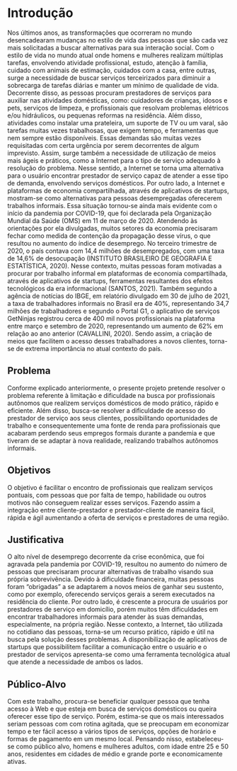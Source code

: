 # Introdução

  Nos últimos anos, as transformações que ocorreram no mundo desencadearam mudanças no estilo de vida das pessoas que são cada vez mais solicitadas a buscar alternativas para sua interação social. Com o estilo de vida no mundo atual onde homens e mulheres realizam múltiplas tarefas, envolvendo atividade profissional, estudo, atenção à família, cuidado com animais de estimação, cuidados com a casa, entre outras, surge a necessidade de buscar serviços terceirizados para diminuir a sobrecarga de tarefas diárias e manter um mínimo de qualidade de vida.  Decorrente disso, as pessoas procuram prestadores de serviços para auxiliar nas atividades domésticas, como: cuidadores de crianças, idosos e pets, serviços de limpeza, e profissionais que resolvam problemas elétricos e/ou hidráulicos, ou pequenas reformas na residência. Além disso, atividades como instalar uma prateleira, um suporte de TV ou um varal, são tarefas muitas vezes trabalhosas, que exigem tempo, e ferramentas que nem sempre estão disponíveis. Essas demandas são muitas vezes requisitadas com certa urgência por serem decorrentes de algum imprevisto. Assim, surge também a necessidade de utilização de meios mais ágeis e práticos, como a Internet para o tipo de serviço adequado à resolução do problema. Nesse sentido, a Internet se torna uma alternativa para o usuário encontrar prestador de serviço capaz de atender a esse tipo de demanda, envolvendo serviços domésticos.
  Por outro lado, a Internet e plataformas de economia compartilhada, através de aplicativos de startups, mostram-se como alternativas para pessoas desempregadas oferecerem trabalhos informais. Essa situação tornou-se ainda mais evidente com o início da pandemia por COVID-19, que foi declarada pela Organização Mundial da Saúde (OMS) em 11 de março de 2020. Atendendo às orientações por ela divulgadas, muitos setores da economia precisaram fechar como medida de contenção da propagação desse vírus, o que resultou no aumento do índice de desemprego. No terceiro trimestre de 2020, o país contava com 14,4 milhões de desempregados, com uma taxa de 14,6% de desocupação (INSTITUTO BRASILEIRO DE GEOGRAFIA E ESTATÍSTICA, 2020). Nesse contexto, muitas pessoas foram motivadas a procurar por trabalho informal em plataformas de economia compartilhada, através de aplicativos de startups, ferramentas resultantes dos efeitos tecnológicos da era informacional (SANTOS, 2021).
  	Também segundo a agência de notícias do IBGE, em relatório divulgado em 30 de julho de 2021, a taxa de trabalhadores informais no Brasil era de 40%, representando 34,7 milhões de trabalhadores e segundo o Portal G1, o aplicativo de serviços GetNinjas registrou cerca de 400 mil novos profissionais na plataforma entre março e setembro de 2020, representando um aumento de 62% em relação ao ano anterior (CAVALLINI, 2020). Sendo assim, a criação de meios que facilitem o acesso desses trabalhadores a novos clientes, torna-se de extrema importância no atual contexto do país. 


## Problema

  Conforme explicado anteriormente, o presente projeto pretende resolver o problema referente à limitação e dificuldade na busca por profissionais autônomos que realizem serviços domésticos de modo prático, rápido e eficiente. Além disso,  busca-se resolver a dificuldade de acesso do prestador de serviço aos seus clientes, possibilitando oportunidades de trabalho e consequentemente uma fonte de renda para profissionais que acabaram perdendo seus empregos formais durante a pandemia e que tiveram de se adaptar à nova realidade, realizando trabalhos autônomos informais.

## Objetivos

  O objetivo é facilitar o encontro de profissionais que realizam serviços pontuais, com pessoas que por falta de tempo, habilidade ou outros motivos não conseguem realizar esses serviços. Fazendo assim a integração entre cliente-prestador e prestador-cliente de maneira fácil, rápida e ágil aumentando a oferta de serviços e prestadores de uma região.  


## Justificativa

  O alto nível de desemprego decorrente da crise econômica, que foi agravada pela pandemia por COVID-19, resultou no aumento do número de pessoas que precisaram procurar alternativas de trabalho visando sua própria sobrevivência.  Devido à dificuldade financeira, muitas pessoas foram “obrigadas” a se adaptarem a novos meios de ganhar seu sustento, como por exemplo, oferecendo serviços gerais a serem executados na residência do cliente. Por outro lado, é crescente a procura de usuários por prestadores de serviço em domicílio, porém muitos têm dificuldades em encontrar trabalhadores informais para atender às suas demandas, especialmente, na própria região. Nesse contexto, a Internet, tão utilizada no cotidiano das pessoas, torna-se um recurso prático, rápido e útil na busca pela solução desses problemas. A disponibilização de aplicativos de startups que possibilitem facilitar a comunicação entre o usuário e o prestador de serviços apresenta-se como uma ferramenta tecnológica atual que atende a necessidade de ambos os lados.  

## Público-Alvo

  Com este trabalho, procura-se beneficiar qualquer pessoa que tenha acesso à Web e que esteja em busca de serviços domésticos ou queira oferecer esse tipo de serviço. Porém,  estima-se que os mais interessados seriam pessoas com com rotina agitada, que se preocupam em economizar tempo e ter fácil acesso a vários tipos de serviços, opções de horário e formas de pagamento em um mesmo local.
  Pensando nisso, estabeleceu-se como público alvo, homens e mulheres adultos, com idade entre 25 e 50 anos, residentes em cidades de médio e grande porte e economicamente ativas.

